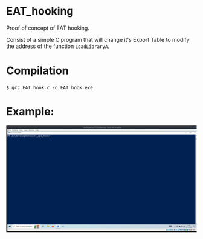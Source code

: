 # EAT_hooking

Proof of concept of EAT hooking.

Consist of a simple C program that will change it's Export Table to modify the address of the function `LoadLibraryA`.

# Compilation

```
$ gcc EAT_hook.c -o EAT_hook.exe
```

# Example:

![](./demo.gif)